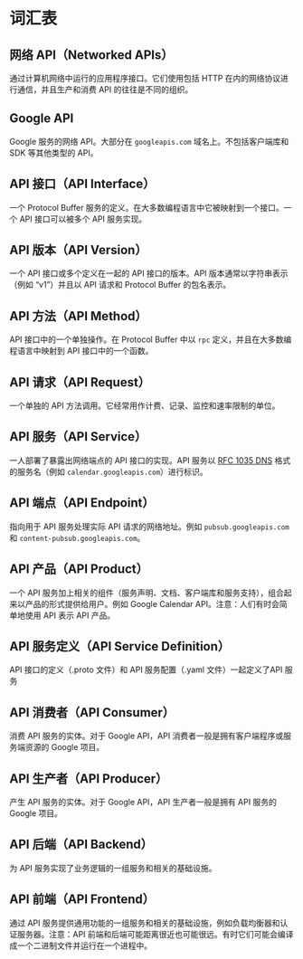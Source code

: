 # 词汇表

## 网络 API（Networked APIs）

通过计算机网络中运行的应用程序接口。它们使用包括 HTTP 在内的网络协议进行通信，并且生产和消费 API 的往往是不同的组织。

## Google API

Google 服务的网络 API。大部分在 `googleapis.com` 域名上。不包括客户端库和 SDK 等其他类型的 API。

## API 接口（API Interface）

一个 Protocol Buffer 服务的定义。在大多数编程语言中它被映射到一个接口。一个 API 接口可以被多个 API 服务实现。

## API 版本（API Version）

一个 API 接口或多个定义在一起的 API 接口的版本。API 版本通常以字符串表示（例如 “v1”）并且以 API 请求和 Protocol Buffer 的包名表示。

## API 方法（API Method）

API 接口中的一个单独操作。在 Protocol Buffer 中以 `rpc` 定义，并且在大多数编程语言中映射到 API 接口中的一个函数。

## API 请求（API Request）

一个单独的 API 方法调用。它经常用作计费、记录、监控和速率限制的单位。

## API 服务（API Service）

一人部署了暴露出网络端点的 API 接口的实现。API 服务以 [RFC 1035 DNS](https://www.ietf.org/rfc/rfc1035.txt) 格式的服务名（例如 `calendar.googleapis.com`）进行标识。

## API 端点（API Endpoint）

指向用于 API 服务处理实际 API 请求的网络地址。例如 `pubsub.googleapis.com` 和 `content-pubsub.googleapis.com`。

## API 产品（API Product）

一个 API 服务加上相关的组件（服务声明、文档、客户端库和服务支持），组合起来以产品的形式提供给用户。例如 Google Calendar API。注意：人们有时会简单地使用 API 表示 API 产品。

## API 服务定义（API Service Definition）

API 接口的定义（.proto 文件）和 API 服务配置（.yaml 文件）一起定义了API 服务

## API 消费者（API Consumer）

消费 API 服务的实体。对于 Google API，API 消费者一般是拥有客户端程序或服务端资源的 Google 项目。

## API 生产者（API Producer）

产生 API 服务的实体。对于 Google API，API 生产者一般是拥有 API 服务的 Google 项目。

## API 后端（API Backend）

为 API 服务实现了业务逻辑的一组服务和相关的基础设施。

## API 前端（API Frontend）

通过 API 服务提供通用功能的一组服务和相关的基础设施，例如负载均衡器和认证服务器。注意：API 前端和后端可能距离很近也可能很远。有时它们可能会编译成一个二进制文件并运行在一个进程中。